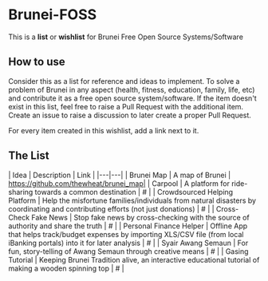 # Brunei-FOSS
This is a **list** or **wishlist** for Brunei Free Open Source Systems/Software

## How to use

Consider this as a list for reference and ideas to implement. To solve a problem of Brunei in any aspect (health, fitness, education, family, life, etc) and contribute it as a free open source system/software. If the item doesn't exist in this list, feel free to raise a Pull Request with the additional item. Create an issue to raise a discussion to later create a proper Pull Request.

For every item created in this wishlist, add a link next to it.

## The List

| Idea | Description | Link |
|---|---|
| Brunei Map | A map of Brunei | https://github.com/thewheat/brunei_map|
| Carpool | A platform for ride-sharing towards a common destination | # |
| Crowdsourced Helping Platform | Help the misfortune families/individuals from natural disasters by coordinating and contributing efforts (not just donations) | # |
| Cross-Check Fake News | Stop fake news by cross-checking with the source of authority and share the truth | # |
| Personal Finance Helper | Offline App that helps track/budget expenses by importing XLS/CSV file (from local iBanking portals) into it for later analysis | # |
| Syair Awang Semaun | For fun, story-telling of Awang Semaun through creative means | # |
| Gasing Tutorial | Keeping Brunei Tradition alive, an interactive educational tutorial of making a wooden spinning top | # |

